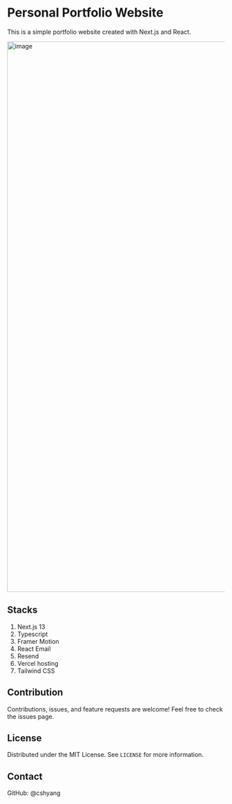 # Personal Portfolio Website
This is a simple portfolio website created with Next.js and React.

<img width="1275" alt="image" src="https://github.com/cshyang/portfolio-website/assets/45311586/8698e572-ca5c-4038-a571-698ffbba323f">


## Stacks
1. Next.js 13
2. Typescript
3. Framer Motion
4. React Email
5. Resend
6. Vercel hosting
7. Tailwind CSS

## Contribution
Contributions, issues, and feature requests are welcome! Feel free to check the issues page.

## License
Distributed under the MIT License. See `LICENSE` for more information.

## Contact
GitHub: @cshyang
